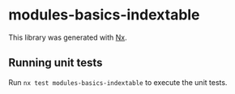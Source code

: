 # modules-basics-indextable

This library was generated with [Nx](https://nx.dev).

## Running unit tests

Run `nx test modules-basics-indextable` to execute the unit tests.
